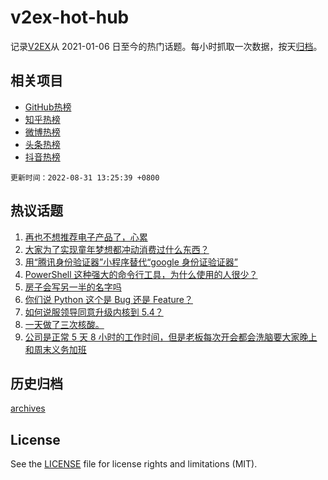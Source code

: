 # v2ex-hot-hub

 记录[V2EX](https://www.v2ex.com/)从 2021-01-06 日至今的热门话题。每小时抓取一次数据，按天[归档](archives)。
 
 ## 相关项目

- [GitHub热榜](https://github.com/lonnyzhang423/github-hot-hub)
- [知乎热榜](https://github.com/lonnyzhang423/zhihu-hot-hub)
- [微博热榜](https://github.com/lonnyzhang423/weibo-hot-hub)
- [头条热榜](https://github.com/lonnyzhang423/toutiao-hot-hub)
- [抖音热榜](https://github.com/lonnyzhang423/douyin-hot-hub)


 `更新时间：2022-08-31 13:25:39 +0800`

## 热议话题

1. [再也不想推荐电子产品了，心累](https://www.v2ex.com/t/876469)
1. [大家为了实现童年梦想都冲动消费过什么东西？](https://www.v2ex.com/t/876627)
1. [用“腾讯身份验证器”小程序替代“google 身份证验证器”](https://www.v2ex.com/t/876458)
1. [PowerShell 这种强大的命令行工具，为什么使用的人很少？](https://www.v2ex.com/t/876580)
1. [房子会写另一半的名字吗](https://www.v2ex.com/t/876628)
1. [你们说 Python 这个是 Bug 还是 Feature？](https://www.v2ex.com/t/876494)
1. [如何说服领导同意升级内核到 5.4？](https://www.v2ex.com/t/876571)
1. [一天做了三次核酸。](https://www.v2ex.com/t/876668)
1. [公司是正常 5 天 8 小时的工作时间，但是老板每次开会都会洗脑要大家晚上和周末义务加班](https://www.v2ex.com/t/876619)

## 历史归档

[archives](archives)

## License

See the [LICENSE](LICENSE) file for license rights and limitations (MIT).
